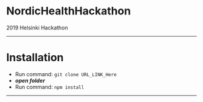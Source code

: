 # NordicHealthHackathon

2019 Helsinki Hackathon
___

# Installation
- Run command: `git clone URL_LINK_Here`
- ***open folder***
- Run command: `npm install`

___
